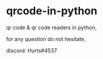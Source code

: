 # qrcode-in-python

qr code & qr code readers in python,

for any question do not hesitate,

discord: Hurts#4537